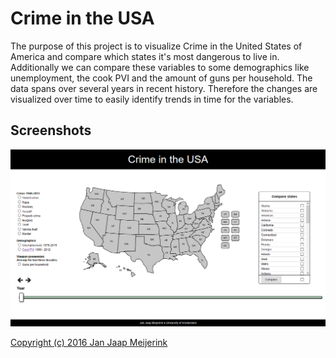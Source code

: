# Crime in the USA

The purpose of this project is to visualize Crime in the United States of America and compare which states it's most dangerous to live in. Additionally we can compare these variables to some demographics like unemployment, the cook PVI and the amount of guns per household. The data spans over several years in recent history. Therefore the changes are visualized over time to easily identify trends in time for the variables.

## Screenshots
![Screenshot 1](/doc/scrnshot1.png)


[Copyright (c) 2016 Jan Jaap Meijerink](https://github.com/MJJMeijerink/Programmeerproject/blob/master/LICENSE "License")
